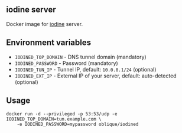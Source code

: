 ## iodine server

Docker image for [iodine](http://code.kryo.se/iodine/) server.

## Environment variables

* `IODINED_TOP_DOMAIN` - DNS tunnel domain (mandatory)
* `IODINED_PASSWORD` - Password (mandatory)
* `IODINED_TUN_IP` - Tunnel IP, default: `10.0.0.1/24` (optional)
* `IODINED_EXT_IP` - External IP of your server, default: auto-detected (optional)

## Usage

```
docker run -d --privileged -p 53:53/udp -e IODINED_TOP_DOMAIN=tun.example.com \
    -e IODINED_PASSWORD=mypassword oblique/iodined
```
